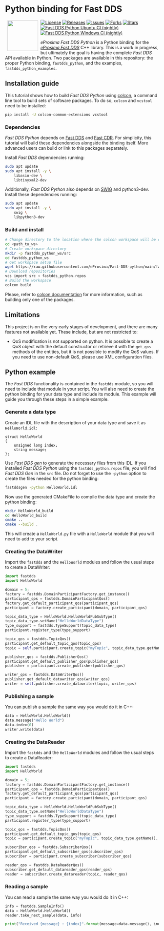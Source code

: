 # Python binding for Fast DDS

<a href="http://www.eprosima.com"><img src="https://encrypted-tbn3.gstatic.com/images?q=tbn:ANd9GcSd0PDlVz1U_7MgdTe0FRIWD0Jc9_YH-gGi0ZpLkr-qgCI6ZEoJZ5GBqQ" align="left" hspace="8" vspace="2" width="100" height="100" ></a>

[![License](https://img.shields.io/github/license/eProsima/Fast-DDS-python.svg)](https://opensource.org/licenses/Apache-2.0)
[![Releases](https://img.shields.io/github/v/release/eProsima/Fast-DDS-python?sort=semver)](https://github.com/eProsima/Fast-DDS-python/releases)
[![Issues](https://img.shields.io/github/issues/eProsima/Fast-DDS-python.svg)](https://github.com/eProsima/Fast-DDS-python/issues)
[![Forks](https://img.shields.io/github/forks/eProsima/Fast-DDS-python.svg)](https://github.com/eProsima/Fast-DDS-python/network/members)
[![Stars](https://img.shields.io/github/stars/eProsima/Fast-DDS-python.svg)](https://github.com/eProsima/Fast-DDS-python/stargazers)
[![Fast DDS Python Ubuntu CI (nightly)](https://github.com/eProsima/Fast-DDS-Python/actions/workflows/nightly-ubuntu-ci.yml/badge.svg)](https://github.com/eProsima/Fast-DDS-Python/actions/workflows/nightly-ubuntu-ci.yml)
[![Fast DDS Python Windows CI (nightly)](https://github.com/eProsima/Fast-DDS-Python/actions/workflows/nightly-windows-ci.yml/badge.svg)](https://github.com/eProsima/Fast-DDS-Python/actions/workflows/nightly-windows-ci.yml)

*eProsima Fast DDS Python* is a Python binding for the [*eProsima Fast DDS*](https://github.com/eProsima/Fast-DDS) C++ library.
This is a work in progress, but ultimately the goal is having the complete *Fast DDS* API available in Python.
Two packages are available in this repository: the proper Python binding, `fastdds_python`, and the examples, `fastdds_python_examples`.

## Installation guide

This tutorial shows how to build *Fast DDS Python* using [colcon](https://colcon.readthedocs.io), a command line tool to build sets of software packages.
To do so, `colcon` and `vcstool` need to be installed:

```bash
pip install -U colcon-common-extensions vcstool
```

### Dependencies

*Fast DDS Python* depends on [Fast DDS](https://github.com/eProsima/Fast-DDS) and [Fast CDR](https://github.com/eProsima/Fast-CDR).
For simplicity, this tutorial will build these dependencies alongside the binding itself.
More advanced users can build or link to this packages separately.

Install *Fast DDS* dependencies running:

```bash
sudo apt update
sudo apt install -y \
    libasio-dev \
    libtinyxml2-dev
```

Additionally, *Fast DDS Python* also depends on [SWIG](http://www.swig.org/) and python3-dev. Install these dependencies running:
```bash
sudo apt update
sudo apt install -y \
    swig \
    libpython3-dev
```

### Build and install

```bash
# Change directory to the location where the colcon workspace will be created
cd <path_to_ws>
# Create workspace directory
mkdir -p fastdds_python_ws/src
cd fastdds_python_ws
# Get workspace setup file
wget https://raw.githubusercontent.com/eProsima/Fast-DDS-python/main/fastdds_python.repos
# Download repositories
vcs import src < fastdds_python.repos
# Build the workspace
colcon build
```

Please, refer to [colcon documentation](https://colcon.readthedocs.io/en/released/reference/verb/build.html) for more information, such as building only one of the packages.

## Limitations

This project is on the very early stages of development, and there are many features not available yet. These include, but are not restricted to:

* QoS modification is not supported on python. It is possible to create a QoS object with the default constructor
  or retrieve it with the `get_qos` methods of the entities, but it is not possible to modify the QoS values.
  If you need to use non-default QoS, please use XML configuration files.

## Python example

The *Fast DDS* functionality is contained in the `fastdds` module, so you will need to include that module in your script. You will also need to create the python binding for your data type and include its module. This example will guide you through these steps in a simple example.

### Generate a data type

Create an IDL file with the description of your data type and save it as `HelloWorld.idl`:

```
struct HelloWorld
{
	unsigned long index;
	string message;
};
```

Use [*Fast DDS gen*](https://fast-dds.docs.eprosima.com/en/latest/fastddsgen/usage/usage.html) to generate the necessary files from this IDL. If you installed *Fast DDS Python* using the `fastdds_python.repos` file, you will find *Fast DDS Gen* in the `src` file. Do not forget to use the `-python` option to create the files needed for the python binding:

```bash
fastddsgen -python HelloWorld.idl
```

Now use the generated CMakeFile to compile the data type and create the python binding:

```bash
mkdir HelloWorld_build
cd HelloWorld_build
cmake ..
cmake --build .
```

This will create a `HelloWorld.py` file with a `HelloWorld` module that you will need to add to your script.

### Creating the DataWriter

Import the `fastdds` and the `HelloWorld` modules and follow the usual steps to create a DataWriter:

```python
import fastdds
import HelloWorld

domain = 5;
factory = fastdds.DomainParticipantFactory.get_instance()
participant_qos = fastdds.DomainParticipantQos()
factory.get_default_participant_qos(participant_qos)
participant = factory.create_participant(domain, participant_qos)

topic_data_type = HelloWorld.HelloWorldPubSubType()
topic_data_type.setName("HelloWorldDataType")
type_support = fastdds.TypeSupport(topic_data_type)
participant.register_type(type_support)

topic_qos = fastdds.TopicQos()
participant.get_default_topic_qos(topic_qos)
topic = self.participant.create_topic("myTopic", topic_data_type.getName(), topic_qos)

publisher_qos = fastdds.PublisherQos()
participant.get_default_publisher_qos(publisher_qos)
publisher = participant.create_publisher(publisher_qos)

writer_qos = fastdds.DataWriterQos()
publisher.get_default_datawriter_qos(writer_qos)
writer = self.publisher.create_datawriter(topic, writer_qos)
```

### Publishing a sample

You can publish a sample the same way you would do it in C++:

```python
data = HelloWorld.HelloWorld()
data.message("Hello World")
data.index(0)
writer.write(data)
```

### Creating the DataReader

Import the `fastdds` and the `HelloWorld` modules and follow the usual steps to create a DataReader:

```python
import fastdds
import HelloWorld

domain = 5;
factory = fastdds.DomainParticipantFactory.get_instance()
participant_qos = fastdds.DomainParticipantQos()
factory.get_default_participant_qos(participant_qos)
participant = factory.create_participant(domain, participant_qos)

topic_data_type = HelloWorld.HelloWorldPubSubType()
topic_data_type.setName("HelloWorldDataType")
type_support = fastdds.TypeSupport(topic_data_type)
participant.register_type(type_support)

topic_qos = fastdds.TopicQos()
participant.get_default_topic_qos(topic_qos)
topic = participant.create_topic("myTopic", topic_data_type.getName(), topic_qos)

subscriber_qos = fastdds.SubscriberQos()
participant.get_default_subscriber_qos(subscriber_qos)
subscriber = participant.create_subscriber(subscriber_qos)

reader_qos = fastdds.DataReaderQos()
subscriber.get_default_datareader_qos(reader_qos)
reader = subscriber.create_datareader(topic, reader_qos)
```

### Reading a sample

You can read a sample the same way you would do it in C++:

```python
info = fastdds.SampleInfo()
data = HelloWorld.HelloWorld()
reader.take_next_sample(data, info)

print("Received {message} : {index}".format(message=data.message(), index=data.index()))
```
